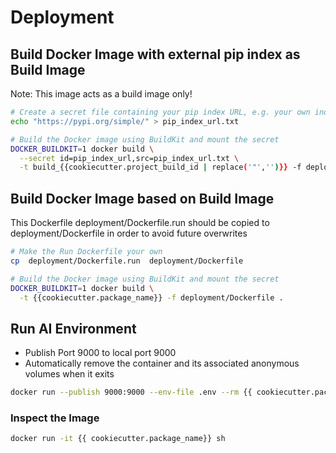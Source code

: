 # Deployment
## Build Docker Image with external pip index as Build Image
Note: This image acts as a build image only!
```bash
# Create a secret file containing your pip index URL, e.g. your own index
echo "https://pypi.org/simple/" > pip_index_url.txt

# Build the Docker image using BuildKit and mount the secret
DOCKER_BUILDKIT=1 docker build \
  --secret id=pip_index_url,src=pip_index_url.txt \
  -t build_{{cookiecutter.project_build_id | replace('"','')}} -f deployment/Dockerfile.build .
```
## Build Docker Image based on Build Image 
This Dockerfile deployment/Dockerfile.run should be copied to deployment/Dockerfile in order to avoid future overwrites
```bash
# Make the Run Dockerfile your own
cp  deployment/Dockerfile.run  deployment/Dockerfile

# Build the Docker image using BuildKit and mount the secret
DOCKER_BUILDKIT=1 docker build \
  -t {{cookiecutter.package_name}} -f deployment/Dockerfile .
```
## Run AI Environment
* Publish Port 9000 to local port 9000
* Automatically remove the container and its associated anonymous volumes when it exits
 
```bash
docker run --publish 9000:9000 --env-file .env --rm {{ cookiecutter.package_name}}
```

### Inspect the Image
```bash
docker run -it {{ cookiecutter.package_name}} sh
```

